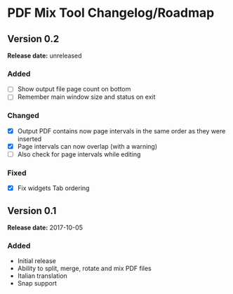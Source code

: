 # PDF Mix Tool Changelog/Roadmap

## Version 0.2

**Release date:** unreleased

### Added
- [ ] Show output file page count on bottom
- [ ] Remember main window size and status on exit

### Changed
- [x] Output PDF contains now page intervals in the same order as they were inserted
- [x] Page intervals can now overlap (with a warning)
- [ ] Also check for page intervals while editing

### Fixed
- [x] Fix widgets Tab ordering

## Version 0.1

**Release date:** 2017-10-05

### Added
- Initial release
- Ability to split, merge, rotate and mix PDF files
- Italian translation
- Snap support
